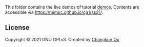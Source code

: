 This folder contains the live demos of tutorial [demos](../demo). Contents are accessible via https://mimuc.github.io/cg1/ss21/.

## License

Copyright &copy; 2021 GNU GPLv3. Created by [Changkun Ou](https://changkun.de)